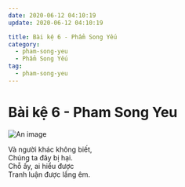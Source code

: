 ```yaml
---
date: 2020-06-12 04:10:19
update: 2020-06-12 04:10:19

title: Bài kệ 6 - Phẩm Song Yếu
category:
  - pham-song-yeu
  - Phẩm Song Yếu
tag:
  - pham-song-yeu
---
```


# Bài kệ 6 - Pham Song Yeu

![An image](/img/pham-song-yeu/pham-song-yeu-006.jpg)

Và người khác không biết,<br>Chúng ta đây bị hại.<br>Chỗ ấy, ai hiểu được<br>Tranh luận được lắng êm.<br>
